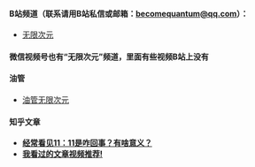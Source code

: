 

#### B站频道（联系请用B站私信或邮箱：becomequantum@qq.com）：
* [无限次元](https://space.bilibili.com/2139404925)

#### 微信视频号也有“无限次元”频道，里面有些视频B站上没有

#### 油管
* [油管无限次元](https://www.youtube.com/channel/UCnmVomF61vO0EBD-sMXH4lg)

#### 知乎文章
* [**经常看见11：11是咋回事？有啥意义？**](https://zhuanlan.zhihu.com/p/523746992) 
* [**我看过的文章视频推荐!**](https://zhuanlan.zhihu.com/p/623156118) 

